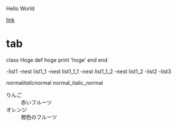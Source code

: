Hello World

[link](http://tuins.ac.jp/)

# tab
class Hoge
   def hoge
       print 'hoge'
   end
end





-list1
 -nest list1_1
  -nest list1_1_1
  -nest list1_1_2
 -nest list1_2
-list2
-list3

normal*italic*normal
normal_italic_normal

  

<d1>
  <dt>りんご</dt>
  <dd>赤いフルーツ</dd>
  <dt>オレンジ</dt>
  <dd>橙色のフルーツ</dd>
 </d1>
